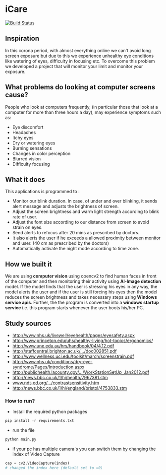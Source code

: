 # **iCare**
[![Build Status](https://travis-ci.org/joemccann/dillinger.svg?branch=master)](https://travis-ci.org/joemccann/dillinger)

## Inspiration
In this corona period, with almost everything online we can't avoid long screen exposure but due to this we experience unhealthy eye conditions like watering of eyes, difficulty in focusing etc. To overcome this problem we developed a project that will monitor your limit and monitor your exposure.

## What problems do looking at computer screens cause?
People who look at computers frequently, (in particular those that look at a computer for more than three hours a day), may experience symptoms such as:
- Eye discomfort
- Headaches
- Itchy eyes
- Dry or watering eyes
- Burning sensations
- Changes in color perception
- Blurred vision
- Difficulty focusing

## What it does
This applications is programmed to :
- Monitor our blink duration. In case, of under and over blinking, it sends alert message and adjusts the brightness of screen. 
- Adjust the screen brightness and warm light strength according to blink rate of user.
- Adjust the font size according to our distance from screen to avoid strain on eyes.
- Send alerts to refocus after 20 mins as prescribed by doctors. 
- It also alerts the user if he exceeds a allowed proximity between monitor and user. (40 cm as prescribed by the doctors) 
- Automatically activate the night mode according to time zone.

 
## How we built it
We are using **computer vision** using opencv2 to find human faces in front of the computer and then monitoring their activity using **AI-Image detection** model. If the model finds that the user is stressing his eyes in any way, the model alerts the user and if the user is still forcing his eyes then the model reduces the screen brightness and takes necessary steps using **Windows service apis**. Further, the the program is converted into a **windows startup service** i.e. this program starts whenever the user boots his/her PC.

## Study sources
- http://www.nhs.uk/livewell/eyehealth/pages/eyesafety.aspx
- http://www.princeton.edu/uhs/healthy-living/hot-topics/ergonomics/
- http://www.une.edu.au/hrs/handbook/04/4.12.pdf
- http://staffcentral.brighton.ac.uk/.../doc002851.pdf
- http://www.wellness.uci.edu/toolkit/march/screenstrain.pdf
- http://www.nhs.uk/conditions/dry-eye-syndrome/Pages/Introduction.aspx
- http://publichealth.lacounty.gov/.../WorkStationSetUp_Jan2012.pdf
- http://news.bbc.co.uk/1/hi/health/7967381.stm
- www.ndt-ed.org/.../contrastsensitivity.htm
- http://news.bbc.co.uk/1/hi/england/bristol/4753833.stm


### How to run?
- Install the required python packages
```py 
pip install -r requirements.txt
```
- run the file 
```py 
python main.py
```
- if your pc has multiple camera's you can switch them by changing the index of Video Capture
```py
cap = cv2.VideoCapture(index)
# changed the index here (default set to =0)
```
